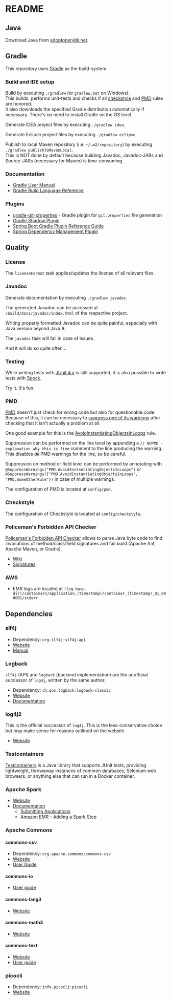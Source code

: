 # README

## Java

Download Java from [adoptopenjdk.net](https://adoptopenjdk.net/).

## Gradle

This repository uses [Gradle](https://gradle.org/) as the build-system.

### Build and IDE setup

Build by executing `./gradlew` (or `gradlew.bat` on Windows).  
This builds, performs unit-tests and checks if all [checkstyle](https://checkstyle.sourceforge.io/)
and [PMD](https://pmd.github.io/) rules are honored.  
It also downloads the specified Gradle distribution automatically if necessary. There's no need to install Gradle on the
OS level.

Generate IDEA project files by executing `./gradlew idea`.

Generate Eclipse project files by executing `./gradlew eclipse`.

Publish to local Maven repository (i.e. `~/.m2/repository`) by executing `./gradlew publishToMavenLocal`.  
This is NOT done by default because building Javadoc, Javadoc-JARs and Source-JARs (necessary for Maven) is
time-consuming.

### Documentation

- [Gradle User Manual](https://docs.gradle.org/current/userguide/userguide.html)
- [Gradle Build Language Reference](https://docs.gradle.org/current/dsl/)

### Plugins

- [gradle-git-properties](https://github.com/n0mer/gradle-git-properties) - Gradle plugin for `git.properties` file
  generation
- [Gradle Shadow Plugin](https://imperceptiblethoughts.com/shadow/)
- [Spring Boot Gradle Plugin Reference Guide](https://docs.spring.io/spring-boot/docs/current/gradle-plugin/reference/html/)
- [Spring Dependency Management Plugin](https://docs.spring.io/dependency-management-plugin/docs/current-SNAPSHOT/reference/html/)

## Quality

### License

The `licenseFormat` task applies/updates the license of all relevant files.

### Javadoc

Generate documentation by executing `./gradlew javadoc`.

The generated Javadoc can be accessed at `/build/docs/javadoc/index.html` of the respective project.

Writing properly formatted Javadoc can be quite painful, especially with Java version beyond Java 8.

The `javadoc` task will fail in case of issues.

And it will do so quite often...

### Testing

While writing tests with [JUnit 4.x](https://junit.org/junit4/) is still supported, it is also possible to write tests
with [Spock](http://spockframework.org/spock/docs/1.3/index.html).

Try it. It's fun.

### PMD

[PMD](https://pmd.github.io/) doesn't just check for wrong code but also for questionable code. Because of this, it can
be necessary to [suppress one of its warnings](https://pmd.github.io/pmd-6.22.0/pmd_userdocs_suppressing_warnings.html)
after checking that it isn't actually a problem at all.

One good example for this is
the [AvoidInstantiatingObjectsInLoops](https://pmd.github.io/pmd-6.22.0/pmd_rules_java_performance.html#avoidinstantiatingobjectsinloops)
rule.

Suppression can be performed on the line level by appending a `// NOPMD - explanation why this is fine` comment to the
line producing the warning. This disables *all* PMD warnings for the line, so be careful.

Suppression on method or field level can be performed by annotating
with `@SuppressWarnings("PMD.AvoidInstantiatingObjectsInLoops")`
or `@SuppressWarnings({"PMD.AvoidInstantiatingObjectsInLoops", "PMD.SomeOtherRule"})` in case of multiple warnings.

The configuration of PMD is located at `config/pmd`.

### Checkstyle

The configuration of Checkstyle is located at `config/checkstyle`.

### Policeman's Forbidden API Checker

[Policeman's Forbidden API Checker](https://github.com/policeman-tools/forbidden-apis) allows to parse Java byte code to
find invocations of method/class/field signatures and fail build (Apache Ant, Apache Maven, or Gradle).

- [Wiki](https://github.com/policeman-tools/forbidden-apis/wiki)
- [Signatures](https://github.com/policeman-tools/forbidden-apis/wiki/BundledSignatures)

### AWS

- EMR logs are located at `(log-base-dir)/containers/application_(timestamp)/container_(timestamp)_01_000001/stderr`

## Dependencies

### slf4j

- Dependency: `org.slf4j:slf4j-api`
- [Website](http://slf4j.org/)
- [Manual](http://slf4j.org/manual.html)

### Logback

`slf4j` (API) and `logback` (backend implementation) are the unofficial successor of `log4j`, written by the same
author.

- Dependency: `ch.qos.logback:logback-classic`
- [Website](http://logback.qos.ch/)
- [Documentation](http://logback.qos.ch/documentation.html)

### log4j2

This is the official successor of `log4j`. This is the less-conservative choice but may make sense for reasons outlined
on the website.

- [Website](https://logging.apache.org/log4j/2.x/)

### Testcontainers

[Testcontainers](https://www.testcontainers.org/) is a Java library that supports JUnit tests, providing lightweight,
throwaway instances of common databases, Selenium web browsers, or anything else that can run in a Docker container.

### Apache Spark

- [Website](https://spark.apache.org/)
- [Documentation](https://spark.apache.org/docs/latest/)
    - [Submitting Applications](https://spark.apache.org/docs/latest/submitting-applications.html)
    - [Amazon EMR - Adding a Spark Step](https://docs.aws.amazon.com/emr/latest/ReleaseGuide/emr-spark-submit-step.html)

### Apache Commons

#### commons-csv

- Dependency: `org.apache.commons:commons-csv`
- [Website](https://commons.apache.org/proper/commons-csv/)
- [User Guide](https://commons.apache.org/proper/commons-csv/user-guide.html)

#### commons-io

- [User guide](https://commons.apache.org/proper/commons-io/description.html)

#### commons-lang3

- [Website](https://commons.apache.org/proper/commons-lang/)

#### commons-math3

- [Website](https://commons.apache.org/proper/commons-math/)

#### commons-text

- [Website](https://commons.apache.org/proper/commons-text/)
- [User guide](https://commons.apache.org/proper/commons-text/userguide.html)

### picocli

- Dependency: `info.picocli:picocli`
- [Website](https://picocli.info/)
